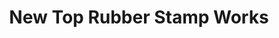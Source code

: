 ---
title: "New Top Rubber Stamp Works"
url: /accra/new-top-rubber-stamp-works/
shop: Schreibwaren
---